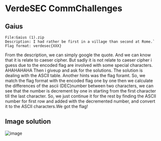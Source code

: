 # VerdeSEC CommChallenges
## Gaius
```
File:Gaius (1).zip
Description: I had rather be first in a village than second at Rome.`
Flag format: verdesec{XXX}
```
 
From the description, we can simply google the quote. And we can know that it is relate to caeser cipher.
But sadly it is not relate to caeser cipher i guess due to the encoded flag are involved with some special characters. AHAHAHAHA
Then i giveup and ask for the solutions.
The solution is dealing with the ASCII table.
Another hints was the flag foramt. So, we match the flag format with the encoded flag one by one then we calculate the differences of the ascii (DEC)number between two characters, 
we can see that the number is decrement by one in starting from the first character till the last character.
So, we just continue it for the rest by finding the ASCII number for first row and added with the decremented number, and convert it to the ASCII characters.We got the flag!

## Image solution
![image](https://user-images.githubusercontent.com/59368650/137259464-f3b3dd4b-3d2f-4cbb-9ec6-17aa55e1f8ec.png)


